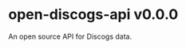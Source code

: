 [//]: # (x-release-please-start-version)
# open-discogs-api v0.0.0
[//]: # (x-release-please-end)
An open source API for Discogs data.

